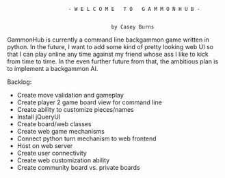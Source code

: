                         - W E L C O M E   T O   G A M M O N H U B -
  
  
                                      by Casey Burns
              


  GammonHub is currently a command line backgammon game written in python. In the future, 
I want to add some kind of pretty looking web UI so that I can play online any time against 
my friend whose ass I like to kick from time to time. In the even further future from that,
the ambitious plan is to implement a backgammon AI. 

Backlog:
 - Create move validation and gameplay
 - Create player 2 game board view for command line
 - Create ability to customize pieces/names
 - Install jQueryUI
 - Create board/web classes
 - Create web game mechanisms
 - Connect python turn mechanism to web frontend
 - Host on web server
 - Create user connectivity
 - Create web customization ability
 - Create community board vs. private boards
 
